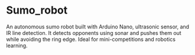 # Sumo_robot
An autonomous sumo robot built with Arduino Nano, ultrasonic sensor, and IR line detection. It detects opponents using sonar and pushes them out while avoiding the ring edge. Ideal for mini-competitions and robotics learning.
